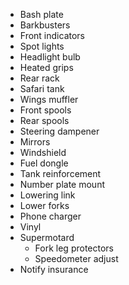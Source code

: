 * Bash plate
* Barkbusters
* Front indicators
* Spot lights
* Headlight bulb
* Heated grips
* Rear rack
* Safari tank
* Wings muffler
* Front spools
* Rear spools
* Steering dampener
* Mirrors
* Windshield
* Fuel dongle
* Tank reinforcement
* Number plate mount
* Lowering link
* Lower forks
* Phone charger
* Vinyl
* Supermotard
  * Fork leg protectors
  * Speedometer adjust
* Notify insurance
 
